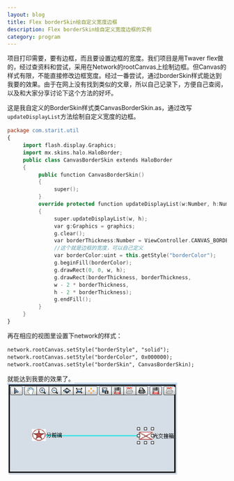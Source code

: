 ```yaml
---
layout: blog
title: Flex borderSkin绘自定义宽度边框
description: Flex borderSkin绘自定义宽度边框的实例
category: program
---
```


项目打印需要，要有边框，而且要设置边框的宽度。我们项目是用Twaver flex做的，经过查资料和尝试，采用在Network的rootCanvas上绘制边框。但Canvas的样式有限，不能直接修改边框宽度。经过一番尝试，通过borderSkin样式能达到我要的效果。由于在网上没有找到类似的文章，所以自己记录下，方便自己查阅，以及和大家分享讨论下这个方法的好坏。

这是我自定义的BorderSkin样式类CanvasBorderSkin.as，通过改写`updateDisplayList`方法绘制自定义宽度的边框。

```flex
package com.starit.util
{
     import flash.display.Graphics;
     import mx.skins.halo.HaloBorder;
     public class CanvasBorderSkin extends HaloBorder
     {
          public function CanvasBorderSkin()
          {
               super();
          }
          override protected function updateDisplayList(w:Number, h:Number):void
          {   
               super.updateDisplayList(w, h);
               var g:Graphics = graphics;
               g.clear();
               var borderThickness:Number = ViewController.CANVAS_BORDER_SIZE;
               //这个就是边框的宽度，可以自己定义
               var borderColor:uint = this.getStyle("borderColor");
               g.beginFill(borderColor);
               g.drawRect(0, 0, w, h);
               g.drawRect(borderThickness, borderThickness,
               w - 2 * borderThickness,
               h - 2 * borderThickness);
               g.endFill();
          }
     }
}
```

再在相应的视图里设置下network的样式：

```flex
network.rootCanvas.setStyle("borderStyle", "solid");
network.rootCanvas.setStyle("borderColor", 0x000000);
network.rootCanvas.setStyle("borderSkin", CanvasBorderSkin);
```

就能达到我要的效果了。
![](/images/flex/flex_custom_border_skin.png)
